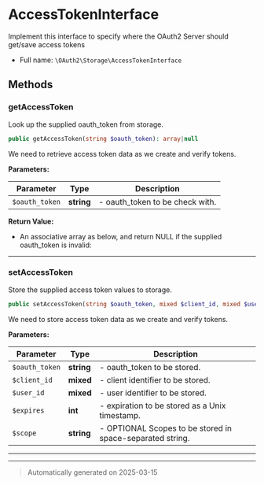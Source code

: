
# AccessTokenInterface

Implement this interface to specify where the OAuth2 Server
should get/save access tokens



* Full name: `\OAuth2\Storage\AccessTokenInterface`



## Methods


### getAccessToken

Look up the supplied oauth_token from storage.

```php
public getAccessToken(string $oauth_token): array|null
```

We need to retrieve access token data as we create and verify tokens.






**Parameters:**

| Parameter | Type | Description |
|-----------|------|-------------|
| `$oauth_token` | **string** | - oauth_token to be check with. |


**Return Value:**

- An associative array as below, and return NULL if the supplied oauth_token is invalid:




***

### setAccessToken

Store the supplied access token values to storage.

```php
public setAccessToken(string $oauth_token, mixed $client_id, mixed $user_id, int $expires, string $scope = null): mixed
```

We need to store access token data as we create and verify tokens.






**Parameters:**

| Parameter | Type | Description |
|-----------|------|-------------|
| `$oauth_token` | **string** | - oauth_token to be stored. |
| `$client_id` | **mixed** | - client identifier to be stored. |
| `$user_id` | **mixed** | - user identifier to be stored. |
| `$expires` | **int** | - expiration to be stored as a Unix timestamp. |
| `$scope` | **string** | - OPTIONAL Scopes to be stored in space-separated string. |





***


***
> Automatically generated on 2025-03-15
